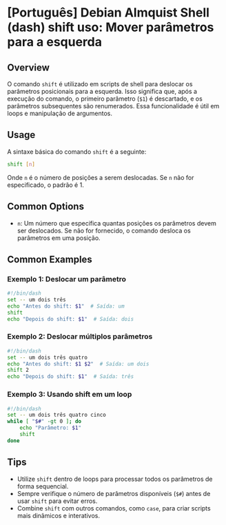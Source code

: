 # [Português] Debian Almquist Shell (dash) shift uso: Mover parâmetros para a esquerda

## Overview
O comando `shift` é utilizado em scripts de shell para deslocar os parâmetros posicionais para a esquerda. Isso significa que, após a execução do comando, o primeiro parâmetro (`$1`) é descartado, e os parâmetros subsequentes são renumerados. Essa funcionalidade é útil em loops e manipulação de argumentos.

## Usage
A sintaxe básica do comando `shift` é a seguinte:

```bash
shift [n]
```

Onde `n` é o número de posições a serem deslocadas. Se `n` não for especificado, o padrão é 1.

## Common Options
- `n`: Um número que especifica quantas posições os parâmetros devem ser deslocados. Se não for fornecido, o comando desloca os parâmetros em uma posição.

## Common Examples

### Exemplo 1: Deslocar um parâmetro
```bash
#!/bin/dash
set -- um dois três
echo "Antes do shift: $1"  # Saída: um
shift
echo "Depois do shift: $1"  # Saída: dois
```

### Exemplo 2: Deslocar múltiplos parâmetros
```bash
#!/bin/dash
set -- um dois três quatro
echo "Antes do shift: $1 $2"  # Saída: um dois
shift 2
echo "Depois do shift: $1"  # Saída: três
```

### Exemplo 3: Usando shift em um loop
```bash
#!/bin/dash
set -- um dois três quatro cinco
while [ "$#" -gt 0 ]; do
    echo "Parâmetro: $1"
    shift
done
```

## Tips
- Utilize `shift` dentro de loops para processar todos os parâmetros de forma sequencial.
- Sempre verifique o número de parâmetros disponíveis (`$#`) antes de usar `shift` para evitar erros.
- Combine `shift` com outros comandos, como `case`, para criar scripts mais dinâmicos e interativos.